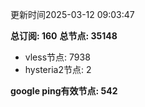 更新时间2025-03-12 09:03:47

**总订阅: 160**
**总节点: 35148**
- vless节点: 7938
- hysteria2节点: 2

**google ping有效节点: 542**
